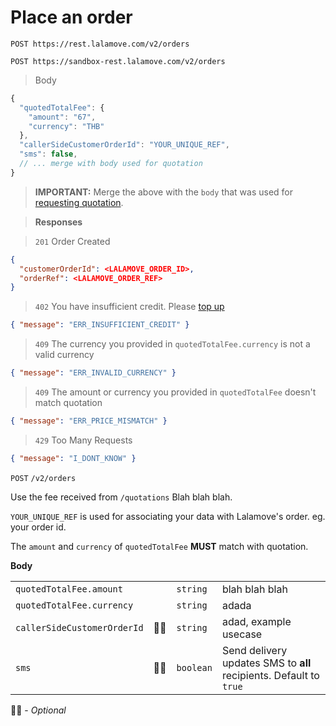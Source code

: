 # Place an order

```plaintext--prod
POST https://rest.lalamove.com/v2/orders
```

```plaintext--sandbox
POST https://sandbox-rest.lalamove.com/v2/orders
```

> Body

```js
{
  "quotedTotalFee": {
    "amount": "67",
    "currency": "THB"
  },
  "callerSideCustomerOrderId": "YOUR_UNIQUE_REF",
  "sms": false,
  // ... merge with body used for quotation
}
```

> <aside class="warning">
> <b>IMPORTANT:</b> Merge the above with the <code>body</code> that was used for <a href="#get-a-quotation">requesting quotation</a>.
> </aside>

> **Responses**

> `201`
> Order Created

```json
{
  "customerOrderId": <LALAMOVE_ORDER_ID>,
  "orderRef": <LALAMOVE_ORDER_REF>
}
```

> `402`
> You have insufficient credit. Please [top up](https://web.lalamove.com/)

```json
{ "message": "ERR_INSUFFICIENT_CREDIT" }
```

> `409`
> The currency you provided in `quotedTotalFee.currency` is not a valid currency

```json
{ "message": "ERR_INVALID_CURRENCY" }
```

> `409`
> The amount or currency you provided in `quotedTotalFee` doesn't match quotation

```json
{ "message": "ERR_PRICE_MISMATCH" }
```

> `429`
> Too Many Requests

```json
{ "message": "I_DONT_KNOW" }
```

`POST` `/v2/orders`

Use the fee received from `/quotations` Blah blah blah.

`YOUR_UNIQUE_REF` is used for associating your data with Lalamove's order. eg. your order id.

<aside class="notice">The <code>amount</code> and <code>currency</code> of <code>quotedTotalFee</code> <b>MUST</b> match with quotation.</aside>

**Body**

|                             |     |           |                                                                    |
| --------------------------- | --- | --------- | ------------------------------------------------------------------ |
| `quotedTotalFee.amount`     |     | `string`  | blah blah blah                                                     |
| `quotedTotalFee.currency`   |     | `string`  | adada                                                              |
| `callerSideCustomerOrderId` | 🤷‍♀️  | `string`  | adad, example usecase                                              |
| `sms`                       | 🤷‍♀️  | `boolean` | Send delivery updates SMS to **all** recipients. Default to `true` |

🤷‍♀️ - _Optional_
